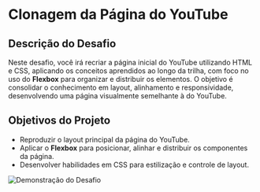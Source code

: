 # Clonagem da Página do YouTube

## Descrição do Desafio
Neste desafio, você irá recriar a página inicial do YouTube utilizando HTML e CSS, aplicando os conceitos aprendidos ao longo da trilha, com foco no uso do **Flexbox** para organizar e distribuir os elementos. O objetivo é consolidar o conhecimento em layout, alinhamento e responsividade, desenvolvendo uma página visualmente semelhante à do YouTube.

## Objetivos do Projeto
- Reproduzir o layout principal da página do YouTube.
- Aplicar o **Flexbox** para posicionar, alinhar e distribuir os componentes da página.
- Desenvolver habilidades em CSS para estilização e controle de layout.
  
![Demonstração do Desafio](./clonagemYoutube.png)
